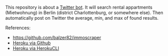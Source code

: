 This repository is about a [Twitter bot](https://twitter.com/Berlinhouse1).
It will search rental appartments (Mietwohnung) in Berlin (district Charlottenburg, or somewhere else). Then automatically post on Twitter the average, min, and max of found results.

References:
* https://github.com/balzer82/immoscraper
* [Heroku via Github](https://github.com/tranvohuy/simple_twitter_bot_Heroku_via_Github)
* [Heroku via HerokuCLI](https://github.com/tranvohuy/simple_twitter_bot)
